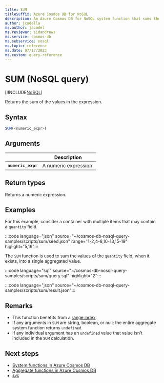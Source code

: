 ```yaml
---
title: SUM
titleSuffix: Azure Cosmos DB for NoSQL
description: An Azure Cosmos DB for NoSQL system function that sums the specified values.
author: jcodella
ms.author: jacodel
ms.reviewer: sidandrews
ms.service: cosmos-db
ms.subservice: nosql
ms.topic: reference
ms.date: 07/17/2023
ms.custom: query-reference
---
```


# SUM (NoSQL query)

[!INCLUDE[NoSQL](../../includes/appliesto-nosql.md)]

Returns the sum of the values in the expression.
  
## Syntax
  
```sql
SUM(<numeric_expr>)  
```  
  
## Arguments

| | Description |
| --- | --- |
| **`numeric_expr`** | A numeric expression. |
  
## Return types
  
Returns a numeric expression.  
  
## Examples
  
For this example, consider a container with multiple items that may contain a `quantity` field.
  
:::code language="json" source="~/cosmos-db-nosql-query-samples/scripts/sum/seed.json" range="1-2,4-8,10-13,15-19" higlight="5,16":::

The `SUM` function is used to sum the values of the `quantity` field, when it exists, into a single aggregated value.

:::code language="sql" source="~/cosmos-db-nosql-query-samples/scripts/sum/query.sql" highlight="2":::

:::code language="json" source="~/cosmos-db-nosql-query-samples/scripts/sum/result.json":::

## Remarks

- This function benefits from a [range index](../../index-policy.md#includeexclude-strategy).
- If any arguments in `SUM` are string, boolean, or null; the entire aggregate system function returns `undefined`.
- If any individual argument has an `undefined` value that value isn't included in the `SUM` calculation.

## Next steps

- [System functions in Azure Cosmos DB](system-functions.yml)
- [Aggregate functions in Azure Cosmos DB](aggregate-functions.md)
- [`AVG`](average.md)
